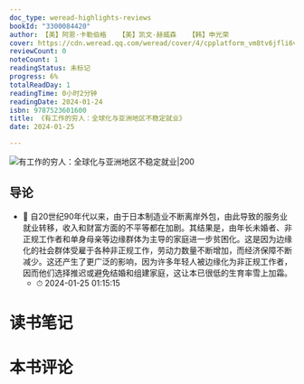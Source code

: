 ```yaml
---
doc_type: weread-highlights-reviews
bookId: "3300084420"
author: 【美】阿恩·卡勒伯格   【美】凯文·赫威森   【韩】申光荣
cover: https://cdn.weread.qq.com/weread/cover/4/cpplatform_vm8tv6jfli6v1vk7uzgx1w/t7_cpplatform_vm8tv6jfli6v1vk7uzgx1w1705394264.jpg
reviewCount: 0
noteCount: 1
readingStatus: 未标记
progress: 6%
totalReadDay: 1
readingTime: 0小时2分钟
readingDate: 2024-01-24
isbn: 9787523601600
title: 《有工作的穷人：全球化与亚洲地区不稳定就业》
date: 2024-01-25

---
```


![ 有工作的穷人：全球化与亚洲地区不稳定就业|200](https://cdn.weread.qq.com/weread/cover/4/cpplatform_vm8tv6jfli6v1vk7uzgx1w/t7_cpplatform_vm8tv6jfli6v1vk7uzgx1w1705394264.jpg)


## 导论


- 📌 自20世纪90年代以来，由于日本制造业不断离岸外包，由此导致的服务业就业转移，收入和财富方面的不平等都在加剧。其结果是，由年长未婚者、非正规工作者和单身母亲等边缘群体为主导的家庭进一步贫困化。这是因为边缘化的社会群体受雇于各种非正规工作，劳动力数量不断增加，而经济保障不断减少。这还产生了更广泛的影响，因为许多年轻人被边缘化为非正规工作者，因而他们选择推迟或避免结婚和组建家庭，这让本已很低的生育率雪上加霜。 
    - ⏱ 2024-01-25 01:15:15 

# 读书笔记


# 本书评论
